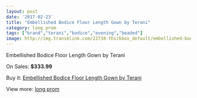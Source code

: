 ```yaml
---
layout: post
date: '2017-02-23'
title: "Embellished Bodice Floor Length Gown by Terani"
category: long prom
tags: ["brand","terani","bodice","evening","beaded"]
image: http://img.transblink.com/22738-thickbox_default/embellished-bodice-floor-length-gown-by-terani.jpg
---
```

Embellished Bodice Floor Length Gown by Terani

On Sales: **$333.99**
<a href="https://www.transblink.com/en/long-prom/7224-embellished-bodice-floor-length-gown-by-terani.html"><amp-img layout="responsive" width="600" height="600" src="//img.transblink.com/22738-thickbox_default/embellished-bodice-floor-length-gown-by-terani.jpg" alt="Embellished Bodice Floor Length Gown by Terani 0" /></a>
<a href="https://www.transblink.com/en/long-prom/7224-embellished-bodice-floor-length-gown-by-terani.html"><amp-img layout="responsive" width="600" height="600" src="//img.transblink.com/22739-thickbox_default/embellished-bodice-floor-length-gown-by-terani.jpg" alt="Embellished Bodice Floor Length Gown by Terani 1" /></a>

Buy it: [Embellished Bodice Floor Length Gown by Terani](https://www.transblink.com/en/long-prom/7224-embellished-bodice-floor-length-gown-by-terani.html "Embellished Bodice Floor Length Gown by Terani")

View more: [long prom](https://www.transblink.com/en/58-long-prom "long prom")